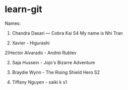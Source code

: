 # learn-git

Names:

1) Chandra Dasari — Cobra Kai S4
    My name is Nhi Tran
2. Xavier - Higurashi


2)Hector Alvarado - Andrei Rublev


2) Saja Hussein - Jojo's Bizarre Adventure

2) Braydie Wynn - The Rising Shield Hero S2

2) Tiffany Nguyen - saiki k s1


